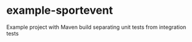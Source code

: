 example-sportevent
==================

Example project with Maven build separating unit tests from integration tests
